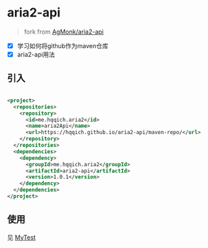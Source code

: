 # aria2-api

> fork from [AgMonk/aria2-api](https://github.com/AgMonk/aria2-api)

-[x] 学习如何将github作为maven仓库
-[x] aria2-api用法

## 引入

```xml

<project>
  <repositories>
    <repository>
      <id>me.hqqich.aria2</id>
      <name>aria2Api</name>
      <url>https://hqqich.github.io/aria2-api/maven-repo/</url>
    </repository>
  </repositories>
  <dependencies>
    <dependency>
      <groupId>me.hqqich.aria2</groupId>
      <artifactId>aria2-api</artifactId>
      <version>1.0.1</version>
    </dependency>
  </dependencies>
</project>
```

## 使用

见 [MyTest](src/test/java/me/hqqich/aria2/MyTest.java)
